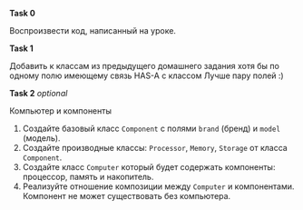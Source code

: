 **Task 0** 

Воспроизвести код, написанный на уроке.

**Task 1**

Добавить к классам из предыдущего домашнего задания хотя бы по одному полю имеющему связь HAS-A с классом
Лучше пару полей :)

**Task 2** _optional_

Компьютер и компоненты

1. Создайте базовый класс `Component` с полями `brand` (бренд) и `model` (модель).
2. Создайте производные классы: `Processor`, `Memory`, `Storage` от класса `Component`.
3. Создайте класс `Computer` который будет содержать компоненты: процессор, память и накопитель.
4. Реализуйте отношение композиции между `Computer` и компонентами. Компонент не может существовать без компьютера.
















